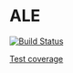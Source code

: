 # ALE

[![Build Status](https://travis-ci.org/preslavgerchev/ALE.svg?branch=master)](https://travis-ci.org/preslavgerchev/ALE)

[Test coverage](http://i315379.hera.fhict.nl/)